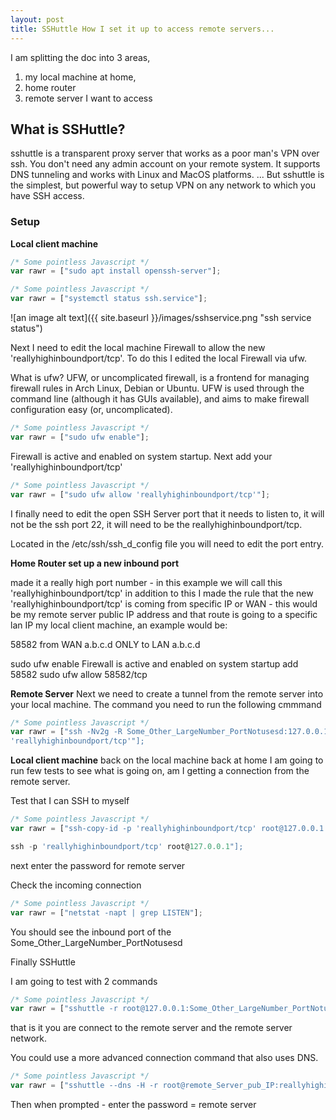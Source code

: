 ```yaml
---
layout: post
title: SSHuttle How I set it up to access remote servers...
---
```

I am splitting the doc into 3 areas,
1. my local machine at home,
2. home router
3. remote server I want to access

## What is SSHuttle? ##
sshuttle is a transparent proxy server that works as a poor man's VPN over ssh. You don't need any admin account on your remote system. It supports DNS tunneling and works with Linux and MacOS platforms. ... But sshuttle is the simplest, but powerful way to setup VPN on any network to which you have SSH access.

### Setup ###
**Local client machine**

```javascript
/* Some pointless Javascript */
var rawr = ["sudo apt install openssh-server"];
```

```javascript
/* Some pointless Javascript */
var rawr = ["systemctl status ssh.service"];
```
![an image alt text]({{ site.baseurl }}/images/sshservice.png "ssh service status")


Next I need to edit the local machine Firewall to allow the new 'reallyhighinboundport/tcp'. To do this I edited the local Firewall via ufw.

What is ufw?  UFW, or uncomplicated firewall, is a frontend for managing firewall rules in Arch Linux, Debian or Ubuntu. UFW is used through the command line (although it has GUIs available), and aims to make firewall configuration easy (or, uncomplicated).

```javascript
/* Some pointless Javascript */
var rawr = ["sudo ufw enable"];
```
Firewall is active and enabled on system startup.  Next add your 'reallyhighinboundport/tcp'

```javascript
/* Some pointless Javascript */
var rawr = ["sudo ufw allow 'reallyhighinboundport/tcp'"];
```
I finally need to edit the open SSH Server port that it needs to listen to, it will not be the ssh port 22, it will need to be the reallyhighinboundport/tcp.

Located in the /etc/ssh/ssh_d_config file you will need to edit the port entry.

**Home Router set up a new inbound port**

made it a really high port number - in this example we will call this 'reallyhighinboundport/tcp'
in addition to this I made the rule that the new 'reallyhighinboundport/tcp' is coming from specific IP or WAN - this would be my remote server public IP address and that route is going to a specific lan IP my local client machine, an example would be:

58582 from WAN a.b.c.d ONLY to LAN a.b.c.d

sudo ufw enable
Firewall is active and enabled on system startup
add 58582
sudo ufw allow 58582/tcp


**Remote Server**
Next we need to create a tunnel from the remote server into your local machine.
The command you need to run the following cmmmand

```javascript
/* Some pointless Javascript */
var rawr = ["ssh -Nv2g -R Some_Other_LargeNumber_PortNotusesd:127.0.0.1:22 username@yourhome_publicIP -p
'reallyhighinboundport/tcp'"];
```
**Local client machine**
back on the local machine back at home I am going to run few tests to see what is going on, am I getting a connection from the remote server.

Test that I can SSH to myself


```javascript
/* Some pointless Javascript */
var rawr = ["ssh-copy-id -p 'reallyhighinboundport/tcp' root@127.0.0.1

ssh -p 'reallyhighinboundport/tcp' root@127.0.0.1"];
```
next enter the password for remote server

Check the incoming connection

```javascript
/* Some pointless Javascript */
var rawr = ["netstat -napt | grep LISTEN"];
```
You should see the inbound port of the Some_Other_LargeNumber_PortNotusesd

Finally SSHuttle

I am going to test with 2 commands

```javascript
/* Some pointless Javascript */
var rawr = ["sshuttle -r root@127.0.0.1:Some_Other_LargeNumber_PortNotusesd 0/0"];
```
that is it you are connect to the remote server and the remote server network.

You could use a more advanced connection command that also uses DNS.

```javascript
/* Some pointless Javascript */
var rawr = ["sshuttle --dns -H -r root@remote_Server_pub_IP:reallyhighinboundport/tcp --syslog --pidfile=/opt/sshuttle/sshuttle.pid 0/0"];
```
Then when prompted - enter the password = remote server
